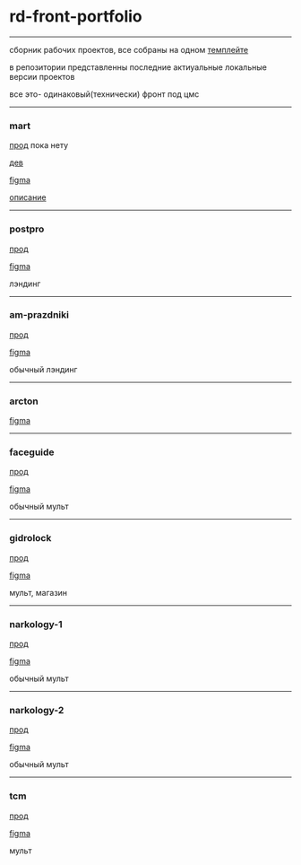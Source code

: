 # rd-front-portfolio
---

сборник рабочих проектов, все собраны на одном [темплейте](https://github.com/zatzoid/front-vanilla) 

в репозитории представленны последние актиуальные локальные версии проектов

все это- одинаковый(технически) фронт под цмс

---

### mart

[прод]() пока нету

[дев](https://zatzoid.github.io/mart)

[figma](https://www.figma.com/file/zPjRIRuyxjb9N8JK9WGanl?node-id=135:818&t=XzRtYavg7A2G2Olc-1&locale=en&type=design)

[описание](https://github.com/zatzoid/mart)


---

### postpro

[прод]()

[figma](https://www.figma.com/design/ZUsmpATeafeHZKnEwFb7do/Post-Pro-web-promo-1.0?node-id=0-1&node-type=canvas&t=eeOm0i8Ru3058ah6-0)

лэндинг

---


### am-prazdniki

[прод](https://am-prazdniki.ru/)

[figma](https://www.figma.com/design/CqIwufKZ3bmTig1LK6Xc7v/amprazdniki_landing?node-id=3301-4184&node-type=canvas&t=OYsFWMHfs0lxdX6W-0)

обычный лэндинг

---

### arcton

[figma](https://www.figma.com/design/5b0F0MpqtEgOrFL4RrDXtk/%D0%90%D1%80%D0%BA%D1%82%D0%BE%D0%BD?node-id=0-1&node-type=canvas&t=ZVNphmQ88NGbtB1Q-0)

---

### faceguide

[прод](https://faceguide.ru/)

[figma](https://www.figma.com/design/FR13vnE9HJXXDuImFEVFVl/Facegiude-RD-(mobile)?node-id=3067-2928&p=f&t=JfqO2fsv5BwcbW5X-0)

обычный мульт 

---


### gidrolock

[прод](https://gidrolock.ru/)

[figma](https://www.figma.com/design/9n9JcsHyku698z5j7J2czF/Gidrolock-RD-%D0%90%D0%BA%D1%81%D0%B8%D0%BD%D1%8C%D1%8F?t=lH9lg9aM7ZrrlEoW-0)

мульт, магазин 

---


### narkology-1

[прод](https://narcology-med.ru/)

[figma](https://www.figma.com/design/9n9JcsHyku698z5j7J2czF/Gidrolock-RD-%D0%90%D0%BA%D1%81%D0%B8%D0%BD%D1%8C%D1%8F?t=lH9lg9aM7ZrrlEoW-0)

обычный мульт

---


### narkology-2

[прод](https://limpiar-clinic.ru/)

[figma](https://www.figma.com/design/am4KnZmVELNrK7kZRbHF0X/%D0%90%D0%BD%D0%B3%D0%B5%D0%BB%D0%B8%D0%BD%D0%B0-%D0%96%D1%83%D0%BA%D0%BE%D0%B2%D0%B0%3A-%D0%9D%D0%B0%D1%80%D0%BA%D0%BE%D0%BB%D0%BE%D0%B3%D0%B8%D1%8F-2?node-id=50-2444&node-type=canvas&t=Kv4ixS44rIkY1a8s-0)

обычный мульт

---



### tcm

[прод](https://t-c-m.ru/)

[figma](https://www.figma.com/design/O6YloYyIDwFVsK3dTfY0f8/TCM-RD-(Copy)?node-id=4006-587&node-type=canvas&t=PO7wELkxHQq7GqBH-0)

мульт
